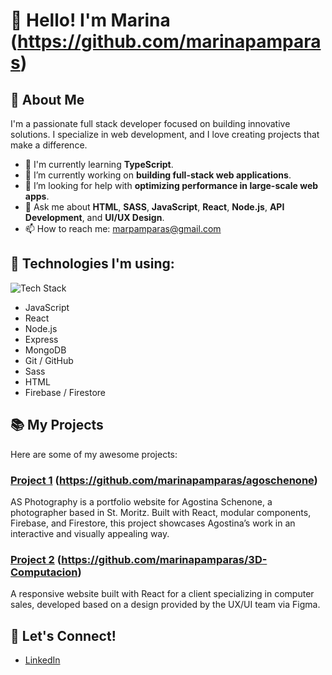 # 👋 Hello! I'm Marina (https://github.com/marinapamparas)

## 🎯 About Me

I'm a passionate full stack developer focused on building innovative solutions. I specialize in web development, and I love creating projects that make a difference.

- 🌱 I'm currently learning **TypeScript**.
- 🔭 I’m currently working on **building full-stack web applications**.
- 🤔 I’m looking for help with **optimizing performance in large-scale web apps**.
- 💬 Ask me about **HTML**, **SASS**, **JavaScript**, **React**, **Node.js**, **API Development**, and **UI/UX Design**.
- 📫 How to reach me: marpamparas@gmail.com

## 🚀 Technologies I'm using:
![Tech Stack](https://img.shields.io/badge/Tech%20Stack-%20React%20%2F%20Node%20%2F%20Express%20%2F%20MongoDB%20%2F%20AWS-blue)

- JavaScript
- React
- Node.js
- Express
- MongoDB
- Git / GitHub
- Sass
- HTML
- Firebase / Firestore

## 📚 My Projects

Here are some of my awesome projects:

### [Project 1](https://agoschenone.com) (https://github.com/marinapamparas/agoschenone)
AS Photography is a portfolio website for Agostina Schenone, a photographer based in St. Moritz. Built with React, modular components, Firebase, and Firestore, this project showcases Agostina’s work in an interactive and visually appealing way.

### [Project 2](https://3dcomputacion-git-main-marinapamparas-projects.vercel.app/?vercelToolbarCode=cLdZ5AZuhev98Mi) (https://github.com/marinapamparas/3D-Computacion)
 A responsive website built with React for a client specializing in computer sales, developed based on a design provided by the UX/UI team via Figma.

## 💬 Let's Connect!

- [LinkedIn](https://www.linkedin.com/in/marina-pamparas/)
